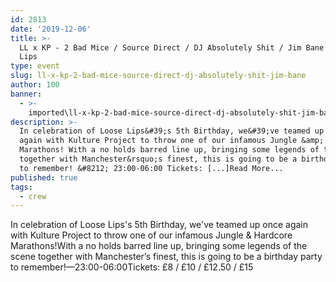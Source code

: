 ```yaml
---
id: 2813
date: '2019-12-06'
title: >-
  LL x KP - 2 Bad Mice / Source Direct / DJ Absolutely Shit / Jim Bane - Loose
  Lips
type: event
slug: ll-x-kp-2-bad-mice-source-direct-dj-absolutely-shit-jim-bane
author: 100
banner:
  - >-
    imported\ll-x-kp-2-bad-mice-source-direct-dj-absolutely-shit-jim-bane\image2813.jpeg
description: >-
  In celebration of Loose Lips&#39;s 5th Birthday, we&#39;ve teamed up once
  again with Kulture Project to throw one of our infamous Jungle &amp; Hardcore
  Marathons! With a no holds barred line up, bringing some legends of the scene
  together with Manchester&rsquo;s finest, this is going to be a birthday party
  to remember! &#8212; 23:00-06:00 Tickets: [...]Read More...
published: true
tags:
  - crew
---
```

In celebration of Loose Lips's 5th Birthday, we've teamed up once again with Kulture Project to throw one of our infamous Jungle & Hardcore Marathons!With a no holds barred line up, bringing some legends of the scene together with Manchester’s finest, this is going to be a birthday party to remember!—23:00-06:00Tickets: £8 / £10 / £12.50 / £15